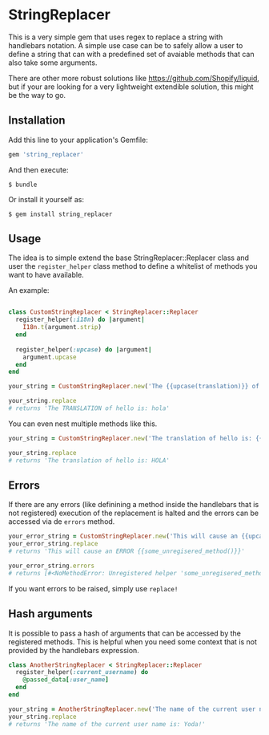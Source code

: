 # StringReplacer

This is a very simple gem that uses regex to replace a string with handlebars notation. A simple use case can be to safely allow a user to define a string that can with a predefined set of avaiable methods that can also take some arguments.

There are other more robust solutions like https://github.com/Shopify/liquid, but if your are looking for a very lightweight extendible solution, this might be the way to go.


## Installation

Add this line to your application's Gemfile:

```ruby
gem 'string_replacer'
```

And then execute:

    $ bundle

Or install it yourself as:

    $ gem install string_replacer

## Usage

The idea is to simple extend the base StringReplacer::Replacer class and user the `register_helper` class method to define a whitelist of methods you want to have available.

An example:
```ruby

class CustomStringReplacer < StringReplacer::Replacer
  register_helper(:i18n) do |argument|
    I18n.t(argument.strip)
  end
  
  register_helper(:upcase) do |argument|
    argument.upcase
  end
end

your_string = CustomStringReplacer.new('The {{upcase(translation)}} of hello is: {{i18n(hello)}}')

your_string.replace
# returns 'The TRANSLATION of hello is: hola'
```

You can even nest multiple methods like this.

```ruby
your_string = CustomStringReplacer.new('The translation of hello is: {{upcase(i18n(hello))}}')

your_string.replace
# returns 'The translation of hello is: HOLA'
```

## Errors
If there are any errors (like definining a method inside the handlebars that is not registered) execution of the
replacement is halted and the errors can be accessed via de `errors` method.

```ruby
your_error_string = CustomStringReplacer.new('This will cause an {{upcase(error)}} {{some_unregisered_method()}}')
your_error_string.replace
# returns 'This will cause an ERROR {{some_unregisered_method()}}'

your_error_string.errors
# returns [#<NoMethodError: Unregistered helper 'some_unregisered_method' while interpolating '{{some_unregisered_method()}}'>]
```

If you want errors to be raised, simply use `replace!`

## Hash arguments
It is possible to pass a hash of arguments that can be accessed by the registered methods. This is helpful when you need some context that is not provided
by the handlebars expression.

```ruby
class AnotherStringReplacer < StringReplacer::Replacer
  register_helper(:current_username) do
    @passed_data[:user_name]
  end
end

your_string = AnotherStringReplacer.new('The name of the current user name is: {{current_username()}}!', {user_name: 'Yoda'})
your_string.replace
# returns 'The name of the current user name is: Yoda!'
```



